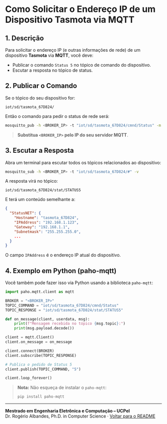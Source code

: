 
# Como Solicitar o Endereço IP de um Dispositivo Tasmota via MQTT

## 1. Descrição

Para solicitar o endereço IP (e outras informações de rede) de um dispositivo **Tasmota** via **MQTT**, você deve:

- Publicar o comando `Status 5` no tópico de comando do dispositivo.
- Escutar a resposta no tópico de status.

## 2. Publicar o Comando

Se o tópico do seu dispositivo for:

```text
iot/sd/tasmota_67D824/
```

Então o comando para pedir o status de rede será:

```bash
mosquitto_pub -h <BROKER_IP> -t "iot/sd/tasmota_67D824/cmnd/Status" -m "5"
```

> **Substitua `<BROKER_IP>` pelo IP do seu servidor MQTT**.

## 3. Escutar a Resposta

Abra um terminal para escutar todos os tópicos relacionados ao dispositivo:

```bash
mosquitto_sub -h <BROKER_IP> -t "iot/sd/tasmota_67D824/#" -v
```

A resposta virá no tópico:

```text
iot/sd/tasmota_67D824/stat/STATUS5
```

E terá um conteúdo semelhante a:

```json
{
  "StatusNET": {
    "Hostname": "tasmota_67D824",
    "IPAddress": "192.168.1.123",
    "Gateway": "192.168.1.1",
    "Subnetmask": "255.255.255.0",
    ...
  }
}
```

O campo `IPAddress` é o endereço IP atual do dispositivo.

## 4. Exemplo em Python (paho-mqtt)

Você também pode fazer isso via Python usando a biblioteca `paho-mqtt`:

```python
import paho.mqtt.client as mqtt

BROKER = "<BROKER_IP>"
TOPIC_COMMAND = "iot/sd/tasmota_67D824/cmnd/Status"
TOPIC_RESPONSE = "iot/sd/tasmota_67D824/stat/STATUS5"

def on_message(client, userdata, msg):
    print(f"Mensagem recebida no tópico {msg.topic}:")
    print(msg.payload.decode())

client = mqtt.Client()
client.on_message = on_message

client.connect(BROKER)
client.subscribe(TOPIC_RESPONSE)

# Publica o pedido de Status 5
client.publish(TOPIC_COMMAND, "5")

client.loop_forever()
```

> **Nota:** Não esqueça de instalar o `paho-mqtt`:
> ```bash
> pip install paho-mqtt
> ```
---

**Mestrado em Engenharia Eletrônica e Computação – UCPel**  
Dr. Rogério Albandes, Ph.D. in Computer Science · [Voltar para o README](../README.md)